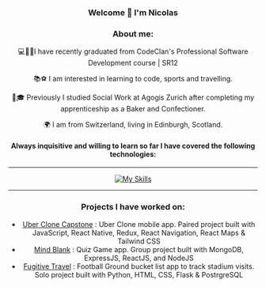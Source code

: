 <div align="center">
  
### Welcome  👋 I'm Nicolas
  
### About me:

<p> 💻👨‍💻I have recently graduated from CodeClan's Professional Software Development course | SR12 </p>
<p>📚⚽️ I am interested in learning to code, sports and travelling. </p>
<p>🥐🎓 Previously I studied Social Work at Agogis Zurich after completing my apprenticeship as a Baker and Confectioner. </p>
<p> 🌍 I am from Switzerland, living in Edinburgh, Scotland. </p>

#### Always inquisitive and willing to learn so far I have covered the following technologies:
<hr>
  
[![My Skills](https://skillicons.dev/icons?i=js,html,css,express,flask,git,java,spring,materialui,mongodb,postgres,py,react,redux,tailwind&perline=8)](https://skillicons.dev)
<hr>

### Projects I have worked on:

- [Uber Clone Capstone](https://github.com/nicolasgoetschel/UberClone_Capstone) : Uber Clone mobile app. Paired project built with JavaScript, React Native, Redux, React Navigation, React Maps & Tailwind CSS
- [Mind Blank](https://github.com/nicolasgoetschel/Mind-Blank) : Quiz Game app. Group project built with MongoDB, ExpressJS, ReactJS, and NodeJS
- [Fugitive Travel](https://github.com/nicolasgoetschel/groundhopping_app) : Football Ground bucket list app to track stadium visits. Solo project built with Python, HTML, CSS, Flask & PostrgreSQL

  
</div>

